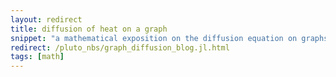 ```yaml
---
layout: redirect
title: diffusion of heat on a graph
snippet: "a mathematical exposition on the diffusion equation on graphs"
redirect: /pluto_nbs/graph_diffusion_blog.jl.html
tags: [math]
---
```

